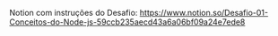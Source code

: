 Notion com instruções do Desafio: https://www.notion.so/Desafio-01-Conceitos-do-Node-js-59ccb235aecd43a6a06bf09a24e7ede8
